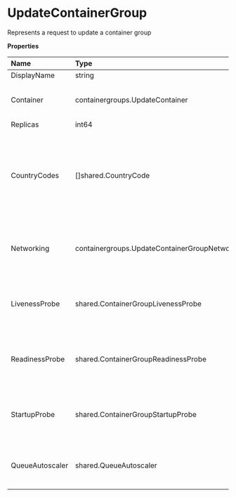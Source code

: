# UpdateContainerGroup

Represents a request to update a container group

**Properties**

| Name            | Type                                           | Required | Description                                                                                     |
| :-------------- | :--------------------------------------------- | :------- | :---------------------------------------------------------------------------------------------- |
| DisplayName     | string                                         | ❌       |                                                                                                 |
| Container       | containergroups.UpdateContainer                | ❌       | Represents an update container object                                                           |
| Replicas        | int64                                          | ❌       |                                                                                                 |
| CountryCodes    | []shared.CountryCode                           | ❌       | List of countries nodes must be located in. Remove this field to permit nodes from any country. |
| Networking      | containergroups.UpdateContainerGroupNetworking | ❌       | Represents update container group networking parameters                                         |
| LivenessProbe   | shared.ContainerGroupLivenessProbe             | ❌       | Represents the container group liveness probe                                                   |
| ReadinessProbe  | shared.ContainerGroupReadinessProbe            | ❌       | Represents the container group readiness probe                                                  |
| StartupProbe    | shared.ContainerGroupStartupProbe              | ❌       | Represents the container group startup probe                                                    |
| QueueAutoscaler | shared.QueueAutoscaler                         | ❌       | Represents the autoscaling rules for a queue                                                    |
